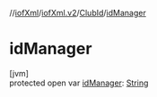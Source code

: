 //[iofXml](../../../index.md)/[iofXml.v2](../index.md)/[ClubId](index.md)/[idManager](id-manager.md)

# idManager

[jvm]\
protected open var [idManager](id-manager.md): [String](https://docs.oracle.com/javase/8/docs/api/java/lang/String.html)

